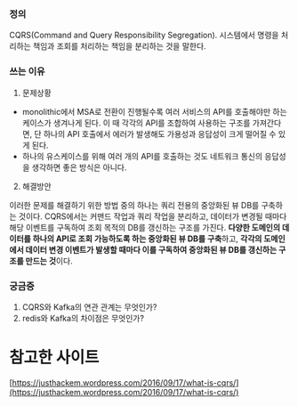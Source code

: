 ### 정의

CQRS(Command and Query Responsibility Segregation). 시스템에서 명령을 처리하는 책임과 조회를 처리하는 책임을 분리하는 것을 말한다.

### 쓰는 이유

1. 문제상황

- monolithic에서 MSA로 전환이 진행될수록 여러 서비스의 API를 호출해야만 하는 케이스가 생겨나게 된다. 이 때 각각의 API를 조합하여 사용하는 구조를 가져간다면, 단 하나의 API 호출에서 에러가 발생해도 가용성과 응답성이 크게 떨어질 수 있게 된다.
- 하나의 유스케이스를 위해 여러 개의 API를 호출하는 것도 네트워크 통신의 응답성을 생각하면 좋은 방식은 아니다.

2. 해결방안

이러한 문제를 해결하기 위한 방법 중의 하나는 쿼리 전용의 중앙화된 뷰 DB를 구축하는 것이다. CQRS에서는 커맨드 작업과 쿼리 작업을 분리하고, 데이터가 변경될 때마다 해당 이벤트를 구독하여 조회 목적의 DB를 갱신하는 구조를 가진다.
**다양한 도메인의 데이터를 하나의 API로 조회 가능하도록 하는 중앙화된 뷰 DB를 구축**하고, **각각의 도메인에서 데이터 변경 이벤트가 발생할 때마다 이를 구독하여 중앙화된 뷰 DB를 갱신하는 구조를 만드는 것**이다.

### 궁금증

1. CQRS와 Kafka의 연관 관계는 무엇인가?
2. redis와 Kafka의 차이점은 무엇인가?

# 참고한 사이트

[https://justhackem.wordpress.com/2016/09/17/what-is-cqrs/](https://justhackem.wordpress.com/2016/09/17/what-is-cqrs/)
